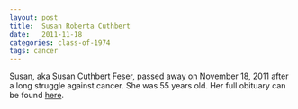```yaml
---
layout: post
title:  Susan Roberta Cuthbert
date:   2011-11-18
categories: class-of-1974
tags: cancer
---
```

Susan, aka Susan Cuthbert Feser, passed away on November 18, 2011 after a long struggle against cancer. She was 55 years old. Her full obituary can be found [here](http://tinyurl.com/ndesgqz).
